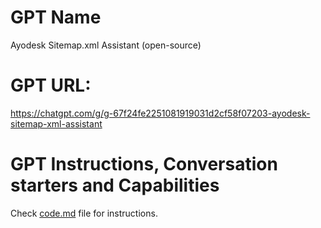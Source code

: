 # GPT Name

Ayodesk Sitemap.xml Assistant (open-source)

# GPT URL:

https://chatgpt.com/g/g-67f24fe2251081919031d2cf58f07203-ayodesk-sitemap-xml-assistant

# GPT Instructions, Conversation starters and Capabilities

Check [code.md](code.md) file for instructions.






